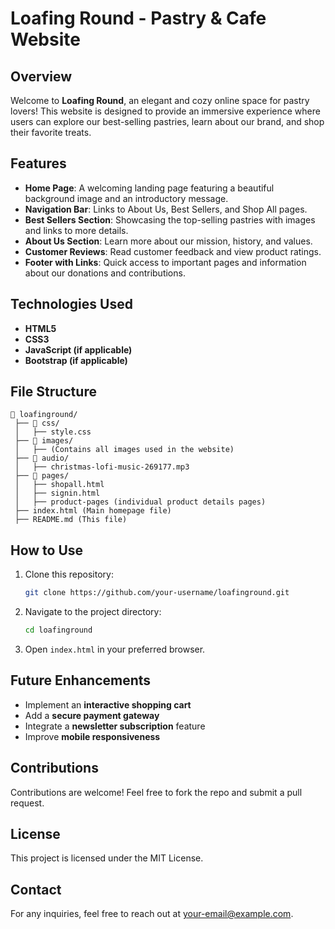 # Loafing Round - Pastry & Cafe Website

## Overview
Welcome to **Loafing Round**, an elegant and cozy online space for pastry lovers! This website is designed to provide an immersive experience where users can explore our best-selling pastries, learn about our brand, and shop their favorite treats.

## Features
- **Home Page**: A welcoming landing page featuring a beautiful background image and an introductory message.
- **Navigation Bar**: Links to About Us, Best Sellers, and Shop All pages.
- **Best Sellers Section**: Showcasing the top-selling pastries with images and links to more details.
- **About Us Section**: Learn more about our mission, history, and values.
- **Customer Reviews**: Read customer feedback and view product ratings.
- **Footer with Links**: Quick access to important pages and information about our donations and contributions.

## Technologies Used
- **HTML5**
- **CSS3**
- **JavaScript (if applicable)**
- **Bootstrap (if applicable)**

## File Structure
```
📂 loafinground/
 ├── 📂 css/
 │   ├── style.css
 ├── 📂 images/
 │   ├── (Contains all images used in the website)
 ├── 📂 audio/
 │   ├── christmas-lofi-music-269177.mp3
 ├── 📂 pages/
 │   ├── shopall.html
 │   ├── signin.html
 │   ├── product-pages (individual product details pages)
 ├── index.html (Main homepage file)
 ├── README.md (This file)
```

## How to Use
1. Clone this repository:
   ```bash
   git clone https://github.com/your-username/loafinground.git
   ```
2. Navigate to the project directory:
   ```bash
   cd loafinground
   ```
3. Open `index.html` in your preferred browser.

## Future Enhancements
- Implement an **interactive shopping cart**
- Add a **secure payment gateway**
- Integrate a **newsletter subscription** feature
- Improve **mobile responsiveness**

## Contributions
Contributions are welcome! Feel free to fork the repo and submit a pull request.

## License
This project is licensed under the MIT License.

## Contact
For any inquiries, feel free to reach out at [your-email@example.com](mailto:your-email@example.com).

